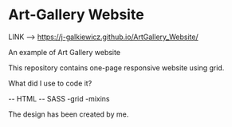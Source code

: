 # Art-Gallery Website


LINK --> https://j-galkiewicz.github.io/ArtGallery_Website/

An example of Art Gallery website


This repository contains one-page responsive website using grid.

What did I use to code it?

-- HTML -- SASS -grid -mixins 

The design has been created by me.

